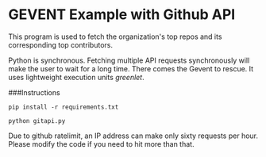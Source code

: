# GEVENT Example with Github API
This program is used to fetch the organization's top repos and its corresponding top contributors.

Python is synchronous. Fetching multiple API requests synchronously will make the user to wait for a long time. 
There comes the Gevent to rescue. It uses lightweight execution units *greenlet*.

###Instructions

`pip install -r requirements.txt`

`python gitapi.py`

Due to github ratelimit, an IP address can make only sixty requests per hour. Please modify the code if you need to hit more than that.
